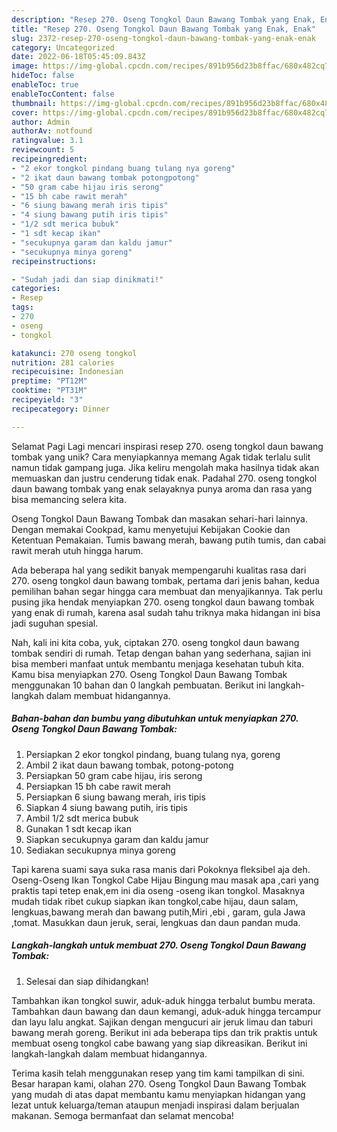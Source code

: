 ```yaml
---
description: "Resep 270. Oseng Tongkol Daun Bawang Tombak yang Enak, Enak"
title: "Resep 270. Oseng Tongkol Daun Bawang Tombak yang Enak, Enak"
slug: 2372-resep-270-oseng-tongkol-daun-bawang-tombak-yang-enak-enak
category: Uncategorized
date: 2022-06-18T05:45:09.843Z
image: https://img-global.cpcdn.com/recipes/891b956d23b8ffac/680x482cq70/270-oseng-tongkol-daun-bawang-tombak-foto-resep-utama.jpg
hideToc: false
enableToc: true
enableTocContent: false
thumbnail: https://img-global.cpcdn.com/recipes/891b956d23b8ffac/680x482cq70/270-oseng-tongkol-daun-bawang-tombak-foto-resep-utama.jpg
cover: https://img-global.cpcdn.com/recipes/891b956d23b8ffac/680x482cq70/270-oseng-tongkol-daun-bawang-tombak-foto-resep-utama.jpg
author: Admin
authorAv: notfound
ratingvalue: 3.1
reviewcount: 5
recipeingredient:
- "2 ekor tongkol pindang buang tulang nya goreng"
- "2 ikat daun bawang tombak potongpotong"
- "50 gram cabe hijau iris serong"
- "15 bh cabe rawit merah"
- "6 siung bawang merah iris tipis"
- "4 siung bawang putih iris tipis"
- "1/2 sdt merica bubuk"
- "1 sdt kecap ikan"
- "secukupnya garam dan kaldu jamur"
- "secukupnya minya goreng"
recipeinstructions:

- "Sudah jadi dan siap dinikmati!"
categories:
- Resep
tags:
- 270
- oseng
- tongkol

katakunci: 270 oseng tongkol 
nutrition: 281 calories
recipecuisine: Indonesian
preptime: "PT12M"
cooktime: "PT31M"
recipeyield: "3"
recipecategory: Dinner

---
```



Selamat Pagi Lagi mencari inspirasi resep 270. oseng tongkol daun bawang tombak yang unik? Cara menyiapkannya memang Agak tidak terlalu sulit namun tidak gampang juga. Jika keliru mengolah maka hasilnya tidak akan memuaskan dan justru cenderung tidak enak. Padahal 270. oseng tongkol daun bawang tombak yang enak selayaknya punya aroma dan rasa yang bisa memancing selera kita.


Oseng Tongkol Daun Bawang Tombak dan masakan sehari-hari lainnya. Dengan memakai Cookpad, kamu menyetujui Kebijakan Cookie dan Ketentuan Pemakaian. Tumis bawang merah, bawang putih tumis, dan cabai rawit merah utuh hingga harum.

Ada beberapa hal yang sedikit banyak mempengaruhi kualitas rasa dari 270. oseng tongkol daun bawang tombak, pertama dari jenis bahan, kedua pemilihan bahan segar hingga cara membuat dan menyajikannya. Tak perlu pusing jika hendak menyiapkan 270. oseng tongkol daun bawang tombak yang enak di rumah, karena asal sudah tahu triknya maka hidangan ini bisa jadi suguhan spesial.


Nah, kali ini kita coba, yuk, ciptakan 270. oseng tongkol daun bawang tombak sendiri di rumah. Tetap dengan bahan yang sederhana, sajian ini bisa memberi manfaat untuk membantu menjaga kesehatan tubuh kita. Kamu bisa menyiapkan 270. Oseng Tongkol Daun Bawang Tombak menggunakan 10 bahan dan 0 langkah pembuatan. Berikut ini langkah-langkah dalam membuat hidangannya.

<!--inarticleads1-->

##### Bahan-bahan dan bumbu yang dibutuhkan untuk menyiapkan 270. Oseng Tongkol Daun Bawang Tombak:

1. Persiapkan 2 ekor tongkol pindang, buang tulang nya, goreng
1. Ambil 2 ikat daun bawang tombak, potong-potong
1. Persiapkan 50 gram cabe hijau, iris serong
1. Persiapkan 15 bh cabe rawit merah
1. Persiapkan 6 siung bawang merah, iris tipis
1. Siapkan 4 siung bawang putih, iris tipis
1. Ambil 1/2 sdt merica bubuk
1. Gunakan 1 sdt kecap ikan
1. Siapkan secukupnya garam dan kaldu jamur
1. Sediakan secukupnya minya goreng


Tapi karena suami saya suka rasa manis dari Pokoknya fleksibel aja deh. Oseng-Oseng Ikan Tongkol Cabe Hijau Bingung mau masak apa ,cari yang praktis tapi tetep enak,em ini dia oseng -oseng ikan tongkol. Masaknya mudah tidak ribet cukup siapkan ikan tongkol,cabe hijau, daun salam, lengkuas,bawang merah dan bawang putih,Miri ,ebi , garam, gula Jawa ,tomat. Masukkan daun jeruk, serai, lengkuas dan daun pandan muda. 

<!--inarticleads2-->

##### Langkah-langkah untuk membuat 270. Oseng Tongkol Daun Bawang Tombak:


1. Selesai dan siap dihidangkan!

Tambahkan ikan tongkol suwir, aduk-aduk hingga terbalut bumbu merata. Tambahkan daun bawang dan daun kemangi, aduk-aduk hingga tercampur dan layu lalu angkat. Sajikan dengan mengucuri air jeruk limau dan taburi bawang merah goreng. Berikut ini ada beberapa tips dan trik praktis untuk membuat oseng tongkol cabe bawang yang siap dikreasikan. Berikut ini langkah-langkah dalam membuat hidangannya. 

Terima kasih telah menggunakan resep yang tim kami tampilkan di sini. Besar harapan kami, olahan 270. Oseng Tongkol Daun Bawang Tombak yang mudah di atas dapat membantu kamu menyiapkan hidangan yang lezat untuk keluarga/teman ataupun menjadi inspirasi dalam berjualan makanan. Semoga bermanfaat dan selamat mencoba!
